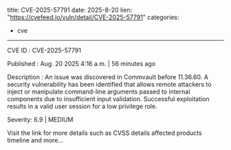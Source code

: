  
title: CVE-2025-57791
date: 2025-8-20
lien: "https://cvefeed.io/vuln/detail/CVE-2025-57791"
categories:
  - cve
---

CVE ID : CVE-2025-57791

Published :  Aug. 20
2025
4:16 a.m. | 56 minutes ago

Description : An issue was discovered in Commvault before 11.36.60. A security vulnerability has been identified that allows remote attackers to inject or manipulate command-line arguments passed to internal components due to insufficient input validation. Successful exploitation results in a valid user session for a low privilege role.

Severity: 6.9 | MEDIUM

Visit the link for more details
such as CVSS details
affected products
timeline
and more...
